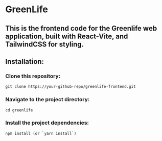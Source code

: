 # GreenLife

## This is the frontend code for the Greenlife web application, built with React-Vite, and TailwindCSS for styling.

## Installation:

 ### Clone this repository:
    git clone https://your-github-repo/greenlife-frontend.git

### Navigate to the project directory:
    cd greenlife

###    Install the project dependencies:
    npm install (or `yarn install`)
